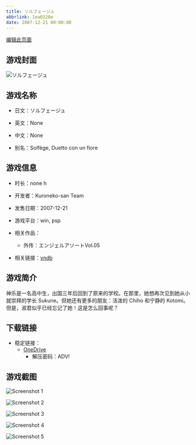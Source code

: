```yaml
---
title: ソルフェージュ
abbrlink: 1ea0328e
date: 2007-12-21 00:00:00
---
```

[编辑此页面](https://github.com/ACG-3/ADV3-source/blob/main/source/_posts/games/%E3%82%BD%E3%83%AB%E3%83%95%E3%82%A7%E3%83%BC%E3%82%B8%E3%83%A5.md)

## 游戏封面

![ソルフェージュ](https://pan.timero.xyz/d/onedrive/img_lib_001/%E3%82%BD%E3%83%AB%E3%83%95%E3%82%A7%E3%83%BC%E3%82%B8%E3%83%A5_cover.avif)


## 游戏名称

- 日文：ソルフェージュ
- 英文：None
- 中文：None

- 别名：Solfège, Duetto con un fiore


## 游戏信息

- 时长：none h
- 开发者：Kuroneko-san Team
- 发售日期：2007-12-21
- 游戏平台：win, psp
- 相关作品：
   - 外传：エンジェルアソートVol.05

- 相关链接：[vndb](https://vndb.org/v2113)


## 游戏简介

神乐是一名高中生，出国三年后回到了原来的学校。在那里，她想再次见到她从小就崇拜的学长 Sukune。但她还有更多的朋友：活泼的 Chiho 和宁静的 Kotomi。但是，淑君似乎已经忘记了她！这是怎么回事呢？


## 下载链接

- 稳定链接：
    - [OneDrive](https://pan.timero.xyz/onedrive/adv_lib_001/%E3%82%BD%E3%83%AB%E3%83%95%E3%82%A7%E3%83%BC%E3%82%B8%E3%83%A5)
        - 解压密码：ADV!



## 游戏截图


![Screenshot 1](https://pan.timero.xyz/d/onedrive/img_lib_001/%E3%82%BD%E3%83%AB%E3%83%95%E3%82%A7%E3%83%BC%E3%82%B8%E3%83%A5_Screenshot_1.avif)

![Screenshot 2](https://pan.timero.xyz/d/onedrive/img_lib_001/%E3%82%BD%E3%83%AB%E3%83%95%E3%82%A7%E3%83%BC%E3%82%B8%E3%83%A5_Screenshot_2.avif)

![Screenshot 3](https://pan.timero.xyz/d/onedrive/img_lib_001/%E3%82%BD%E3%83%AB%E3%83%95%E3%82%A7%E3%83%BC%E3%82%B8%E3%83%A5_Screenshot_3.avif)

![Screenshot 4](https://pan.timero.xyz/d/onedrive/img_lib_001/%E3%82%BD%E3%83%AB%E3%83%95%E3%82%A7%E3%83%BC%E3%82%B8%E3%83%A5_Screenshot_4.avif)

![Screenshot 5](https://pan.timero.xyz/d/onedrive/img_lib_001/%E3%82%BD%E3%83%AB%E3%83%95%E3%82%A7%E3%83%BC%E3%82%B8%E3%83%A5_Screenshot_5.avif)

